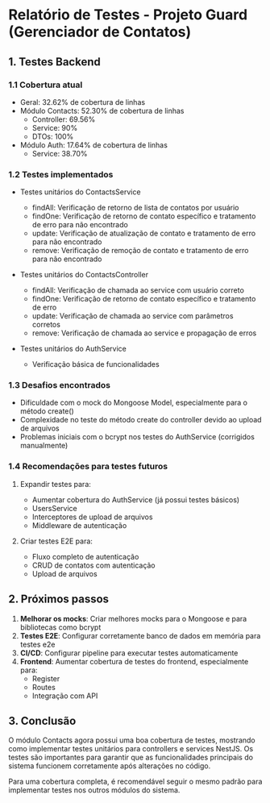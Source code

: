 # Relatório de Testes - Projeto Guard (Gerenciador de Contatos)

## 1. Testes Backend

### 1.1 Cobertura atual

- Geral: 32.62% de cobertura de linhas
- Módulo Contacts: 52.30% de cobertura de linhas
  - Controller: 69.56%
  - Service: 90%
  - DTOs: 100%
- Módulo Auth: 17.64% de cobertura de linhas
  - Service: 38.70%

### 1.2 Testes implementados

- Testes unitários do ContactsService
  - findAll: Verificação de retorno de lista de contatos por usuário
  - findOne: Verificação de retorno de contato específico e tratamento de erro para não encontrado
  - update: Verificação de atualização de contato e tratamento de erro para não encontrado
  - remove: Verificação de remoção de contato e tratamento de erro para não encontrado

- Testes unitários do ContactsController
  - findAll: Verificação de chamada ao service com usuário correto
  - findOne: Verificação de retorno de contato específico e tratamento de erro
  - update: Verificação de chamada ao service com parâmetros corretos
  - remove: Verificação de chamada ao service e propagação de erros

- Testes unitários do AuthService
  - Verificação básica de funcionalidades

### 1.3 Desafios encontrados

- Dificuldade com o mock do Mongoose Model, especialmente para o método create()
- Complexidade no teste do método create do controller devido ao upload de arquivos
- Problemas iniciais com o bcrypt nos testes do AuthService (corrigidos manualmente)

### 1.4 Recomendações para testes futuros

1. Expandir testes para:
   - Aumentar cobertura do AuthService (já possui testes básicos)
   - UsersService
   - Interceptores de upload de arquivos
   - Middleware de autenticação

2. Criar testes E2E para:
   - Fluxo completo de autenticação
   - CRUD de contatos com autenticação
   - Upload de arquivos

## 2. Próximos passos

1. **Melhorar os mocks**: Criar melhores mocks para o Mongoose e para bibliotecas como bcrypt
2. **Testes E2E**: Configurar corretamente banco de dados em memória para testes e2e
3. **CI/CD**: Configurar pipeline para executar testes automaticamente
4. **Frontend**: Aumentar cobertura de testes do frontend, especialmente para:
   - Register
   - Routes
   - Integração com API

## 3. Conclusão

O módulo Contacts agora possui uma boa cobertura de testes, mostrando como implementar testes unitários para controllers e services NestJS. Os testes são importantes para garantir que as funcionalidades principais do sistema funcionem corretamente após alterações no código.

Para uma cobertura completa, é recomendável seguir o mesmo padrão para implementar testes nos outros módulos do sistema.
